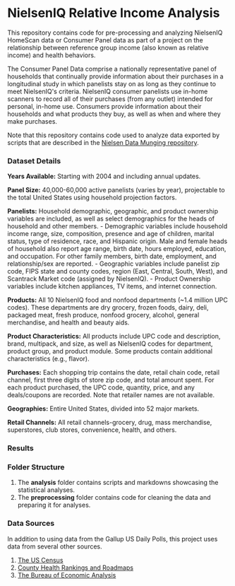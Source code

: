 # NielsenIQ Relative Income Analysis

This repository contains code for pre-processing and analyzing NielsenIQ HomeScan data or Consumer Panel data as part of a project on the relationship between reference group income (also known as relative income) and health behaviors. 

The Consumer Panel Data comprise a nationally representative panel of households that continually provide information about their purchases in a longitudinal study in which panelists stay on as long as they continue to meet NielsenIQ's criteria. NielsenIQ consumer panelists use in-home scanners to record all of their purchases (from any outlet) intended for personal, in-home use. Consumers provide information about their households and what products they buy, as well as when and where they make purchases. 

Note that this repository contains code used to analyze data exported by scripts that are described in the [Nielsen Data Munging  repository](https://github.com/djolear/nielsen_data_munging).

### Dataset Details

**Years Available:** Starting with 2004 and including annual updates.

**Panel Size:** 40,000-60,000 active panelists (varies by year), projectable to the total United States using household projection factors.

**Panelists:** Household demographic, geographic, and product ownership variables are included, as well as select demographics for the heads of household and other members.
    - Demographic variables include household income range, size, composition, presence and age of children, marital status, type of residence, race, and Hispanic origin. Male and female heads of household also report age range, birth date, hours employed, education, and occupation. For other family members, birth date, employment, and relationship/sex are reported.
    - Geographic variables include panelist zip code, FIPS state and county codes, region (East, Central, South, West), and Scantrack Market code (assigned by NielsenIQ).
    - Product Ownership variables include kitchen appliances, TV items, and internet connection.

**Products:** All 10 NielsenIQ food and nonfood departments (~1.4 million UPC codes). These departments are dry grocery, frozen foods, dairy, deli, packaged meat, fresh produce, nonfood grocery, alcohol, general merchandise, and health and beauty aids.

**Product Characteristics:** All products include UPC code and description, brand, multipack, and size, as well as NielsenIQ codes for department, product group, and product module. Some products contain additional characteristics (e.g., flavor).

**Purchases:** Each shopping trip contains the date, retail chain code, retail channel, first three digits of store zip code, and total amount spent. For each product purchased, the UPC code, quantity, price, and any deals/coupons are recorded. Note that retailer names are not available.

**Geographies:** Entire United States, divided into 52 major markets.

**Retail Channels:** All retail channels-grocery, drug, mass merchandise, superstores, club stores, convenience, health, and others.


### Results

### Folder Structure
1. The **analysis** folder contains scripts and markdowns showcasing the statistical analyses.
2. The **preprocessing** folder contains code for cleaning the data and preparing it for analyses.

### Data Sources

In addition to using data from the Gallup US Daily Polls, this project uses data from several other sources.

1. [The US Census](https://www.census.gov/)
2. [County Health Rankings and Roadmaps](https://www.countyhealthrankings.org/)
3. [The Bureau of Economic Analysis](https://www.bea.gov/)
